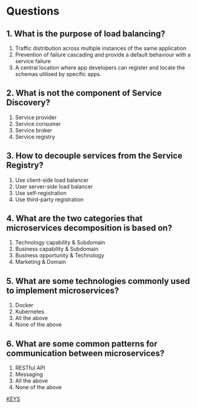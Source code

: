 # Questions

## 1. What is the purpose of load balancing?

1) Traffic distribution across multiple instances of the same application
2) Prevention of failure cascading and provide a default behaviour with a service failure
3) A central location where app developers can register and locate the schemas utilised by specific apps.

## 2. What is not the component of Service Discovery?

1) Service provider
2) Service consumer
3) Service broker
4) Service registry

## 3. How to decouple services from the Service Registry?

1) Use client-side load balancer
2) User server-side load balancer
3) Use self-registration
4) Use third-party registration

## 4. What are the two categories that microservices decomposition is based on?

1) Technology capability & Subdomain
2) Business capability & Subdomain
3) Business opportunity & Technology
4) Marketing & Domain

## 5. What are some technologies commonly used to implement microservices?

1) Docker
2) Kubernetes
3) All the above
4) None of the above

## 6. What are some common patterns for communication between microservices?

1) RESTful API
2) Messaging
3) All the above
4) None of the above

[KEYS](https://epam.sharepoint.com/:x:/r/sites/MicroservicesProgram/Shared%20Documents/Microservices_fundamentals_keys.xlsx?d=w7abdb02612f34c98a0449a6d96f41867&csf=1&web=1&e=LPNB1W)
